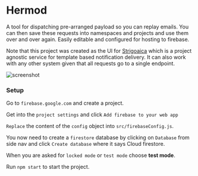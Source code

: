 # Hermod

A tool for dispatching pre-arranged payload so you can replay emails.
You can then save these requests into namespaces and projects and use them over and over again. 
Easily editable and configured for hosting to firebase. 

Note that this project was created as the UI for [Strigoaica](https://github.com/stefanoschrs/strigoaica) which is a project agnostic service for template based notification delivery. It can also work with any other system given that all requests go to a single endpoint.

![screenshot](https://www.imageupload.co.uk/images/2018/06/08/ScreenShot2018-06-08at6.00.09PM.png)

### Setup

Go to `firebase.google.com` and create a project.

Get into the `project settings` and click `Add firebase to your web app`

`Replace` the content of the `config` object into `src/firebaseConfig.js`.

You now need to create a `firestore` database by clicking on `Database` from side nav and click `Create database` where it says Cloud firestore.

When you are asked for `locked mode` or `test mode` choose **test mode**.

Run `npm start` to start the project.

